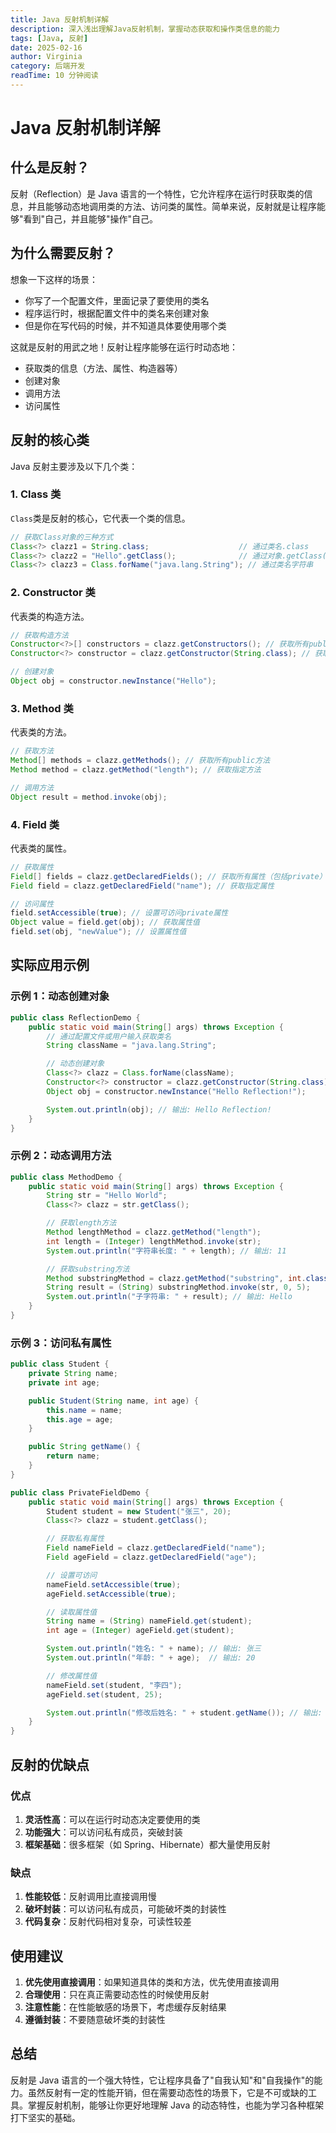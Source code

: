 ```yaml
---
title: Java 反射机制详解
description: 深入浅出理解Java反射机制，掌握动态获取和操作类信息的能力
tags: [Java, 反射]
date: 2025-02-16
author: Virginia
category: 后端开发
readTime: 10 分钟阅读
---
```


# Java 反射机制详解

## 什么是反射？

反射（Reflection）是 Java 语言的一个特性，它允许程序在运行时获取类的信息，并且能够动态地调用类的方法、访问类的属性。简单来说，反射就是让程序能够"看到"自己，并且能够"操作"自己。

## 为什么需要反射？

想象一下这样的场景：

- 你写了一个配置文件，里面记录了要使用的类名
- 程序运行时，根据配置文件中的类名来创建对象
- 但是你在写代码的时候，并不知道具体要使用哪个类

这就是反射的用武之地！反射让程序能够在运行时动态地：

- 获取类的信息（方法、属性、构造器等）
- 创建对象
- 调用方法
- 访问属性

## 反射的核心类

Java 反射主要涉及以下几个类：

### 1. Class 类

`Class`类是反射的核心，它代表一个类的信息。

```java
// 获取Class对象的三种方式
Class<?> clazz1 = String.class;                    // 通过类名.class
Class<?> clazz2 = "Hello".getClass();              // 通过对象.getClass()
Class<?> clazz3 = Class.forName("java.lang.String"); // 通过类名字符串
```

### 2. Constructor 类

代表类的构造方法。

```java
// 获取构造方法
Constructor<?>[] constructors = clazz.getConstructors(); // 获取所有public构造方法
Constructor<?> constructor = clazz.getConstructor(String.class); // 获取指定参数的构造方法

// 创建对象
Object obj = constructor.newInstance("Hello");
```

### 3. Method 类

代表类的方法。

```java
// 获取方法
Method[] methods = clazz.getMethods(); // 获取所有public方法
Method method = clazz.getMethod("length"); // 获取指定方法

// 调用方法
Object result = method.invoke(obj);
```

### 4. Field 类

代表类的属性。

```java
// 获取属性
Field[] fields = clazz.getDeclaredFields(); // 获取所有属性（包括private）
Field field = clazz.getDeclaredField("name"); // 获取指定属性

// 访问属性
field.setAccessible(true); // 设置可访问private属性
Object value = field.get(obj); // 获取属性值
field.set(obj, "newValue"); // 设置属性值
```

## 实际应用示例

### 示例 1：动态创建对象

```java
public class ReflectionDemo {
    public static void main(String[] args) throws Exception {
        // 通过配置文件或用户输入获取类名
        String className = "java.lang.String";

        // 动态创建对象
        Class<?> clazz = Class.forName(className);
        Constructor<?> constructor = clazz.getConstructor(String.class);
        Object obj = constructor.newInstance("Hello Reflection!");

        System.out.println(obj); // 输出: Hello Reflection!
    }
}
```

### 示例 2：动态调用方法

```java
public class MethodDemo {
    public static void main(String[] args) throws Exception {
        String str = "Hello World";
        Class<?> clazz = str.getClass();

        // 获取length方法
        Method lengthMethod = clazz.getMethod("length");
        int length = (Integer) lengthMethod.invoke(str);
        System.out.println("字符串长度: " + length); // 输出: 11

        // 获取substring方法
        Method substringMethod = clazz.getMethod("substring", int.class, int.class);
        String result = (String) substringMethod.invoke(str, 0, 5);
        System.out.println("子字符串: " + result); // 输出: Hello
    }
}
```

### 示例 3：访问私有属性

```java
public class Student {
    private String name;
    private int age;

    public Student(String name, int age) {
        this.name = name;
        this.age = age;
    }

    public String getName() {
        return name;
    }
}

public class PrivateFieldDemo {
    public static void main(String[] args) throws Exception {
        Student student = new Student("张三", 20);
        Class<?> clazz = student.getClass();

        // 获取私有属性
        Field nameField = clazz.getDeclaredField("name");
        Field ageField = clazz.getDeclaredField("age");

        // 设置可访问
        nameField.setAccessible(true);
        ageField.setAccessible(true);

        // 读取属性值
        String name = (String) nameField.get(student);
        int age = (Integer) ageField.get(student);

        System.out.println("姓名: " + name); // 输出: 张三
        System.out.println("年龄: " + age);  // 输出: 20

        // 修改属性值
        nameField.set(student, "李四");
        ageField.set(student, 25);

        System.out.println("修改后姓名: " + student.getName()); // 输出: 李四
    }
}
```

## 反射的优缺点

### 优点

1. **灵活性高**：可以在运行时动态决定要使用的类
2. **功能强大**：可以访问私有成员，突破封装
3. **框架基础**：很多框架（如 Spring、Hibernate）都大量使用反射

### 缺点

1. **性能较低**：反射调用比直接调用慢
2. **破坏封装**：可以访问私有成员，可能破坏类的封装性
3. **代码复杂**：反射代码相对复杂，可读性较差

## 使用建议

1. **优先使用直接调用**：如果知道具体的类和方法，优先使用直接调用
2. **合理使用**：只在真正需要动态性的时候使用反射
3. **注意性能**：在性能敏感的场景下，考虑缓存反射结果
4. **遵循封装**：不要随意破坏类的封装性

## 总结

反射是 Java 语言的一个强大特性，它让程序具备了"自我认知"和"自我操作"的能力。虽然反射有一定的性能开销，但在需要动态性的场景下，它是不可或缺的工具。掌握反射机制，能够让你更好地理解 Java 的动态特性，也能为学习各种框架打下坚实的基础。
